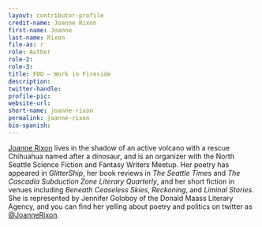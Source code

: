 ```yaml
---
layout: contributor-profile
credit-name: Joanne Rixon
first-name: Joanne
last-name: Rixon
file-as: r
role: Author
role-2:
role-3:
title: FOO — Work in Fireside
description: 
twitter-handle:
profile-pic:
website-url:
short-name: joanne-rixon
permalink: joanne-rixon
bio-spanish:
---
```

[Joanne Rixon](https://www.joannerixon.com) lives in the shadow of an active volcano with a rescue Chihuahua named after a dinosaur, and is an organizer with the North Seattle Science Fiction and Fantasy Writers Meetup. Her poetry has appeared in _GlitterShip_, her book reviews in _The Seattle Times_ and _The Cascadia Subduction Zone Literary Quarterly_, and her short fiction in venues including _Beneath Ceaseless Skies_, _Reckoning_, and _Liminal Stories_. She is represented by Jennifer Goloboy of the Donald Maass Literary Agency, and you can find her yelling about poetry and politics on twitter as [@JoanneRixon](https://www.twitter.com/JoanneRixon).
